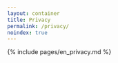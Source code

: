 ```yaml
---
layout: container
title: Privacy
permalink: /privacy/
noindex: true
---
```

{% include pages/en_privacy.md %}
